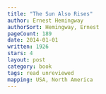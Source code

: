 ```yaml
---
title: "The Sun Also Rises"
author: Ernest Hemingway
authorSort: Hemingway, Ernest
pageCount: 189
date: 2014-01-01
written: 1926
stars: 4
layout: post
category: book
tags: read unreviewed
mapping: USA, North America
---
```

